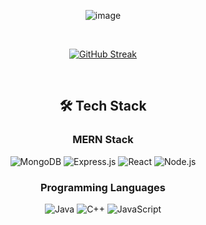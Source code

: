 <div align="center">

  ![image](https://github.com/user-attachments/assets/86eb7128-d24e-4790-b27b-d1987a4ed974)
  
  <br>

  [![GitHub Streak](https://github-readme-streak-stats-kohl-eight.vercel.app?user=Jayanta111&theme=onedark&hide_border=true)](https://git.io/streak-stats)

  <br>

  ## 🛠️ Tech Stack

  ### **MERN Stack**
  ![MongoDB](https://img.shields.io/badge/MongoDB-4EA94B?style=for-the-badge&logo=mongodb&logoColor=white)
  ![Express.js](https://img.shields.io/badge/Express.js-000000?style=for-the-badge&logo=express&logoColor=white)
  ![React](https://img.shields.io/badge/React-61DAFB?style=for-the-badge&logo=react&logoColor=black)
  ![Node.js](https://img.shields.io/badge/Node.js-339933?style=for-the-badge&logo=nodedotjs&logoColor=white)

  ### **Programming Languages**
  ![Java](https://img.shields.io/badge/Java-ED8B00?style=for-the-badge&logo=openjdk&logoColor=white)
  ![C++](https://img.shields.io/badge/C++-00599C?style=for-the-badge&logo=c%2b%2b&logoColor=white)
  ![JavaScript](https://img.shields.io/badge/JavaScript-F7DF1E?style=for-the-badge&logo=javascript&logoColor=black)

</div>
